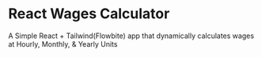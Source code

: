 # React Wages Calculator

A Simple React + Tailwind(Flowbite) app that dynamically calculates wages at Hourly, Monthly, & Yearly Units

